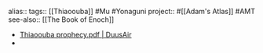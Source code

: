 alias::
tags:: [[Thiaoouba]] #Mu #Yonaguni 
project:: #[[Adam's Atlas]] #AMT
see-also:: [[The Book of Enoch]]

- [Thiaoouba prophecy.pdf | DuusAir](hook://file/pcdp7rArS?p=MSBLbm93bGVkZ2UgTGlicmFyaWVzL0FkYW0ncyBBdGxhcw==&n=Thiaoouba%20prophecy%2Epdf)
-